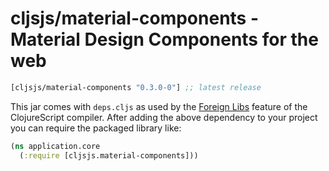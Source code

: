 # cljsjs/material-components - Material Design Components for the web

[](dependency)
```clojure
[cljsjs/material-components "0.3.0-0"] ;; latest release
```
[](/dependency)

This jar comes with `deps.cljs` as used by the [Foreign Libs][flibs] feature
of the ClojureScript compiler. After adding the above dependency to your project
you can require the packaged library like:

```clojure
(ns application.core
  (:require [cljsjs.material-components]))
```

[flibs]: https://github.com/clojure/clojurescript/wiki/Packaging-Foreign-Dependencies
